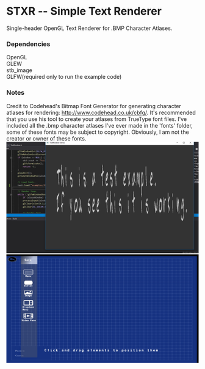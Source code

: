 # STXR -- Simple Text Renderer #  
Single-header OpenGL Text Renderer for .BMP Character Atlases.  

### Dependencies ###  
OpenGL  
GLEW  
stb_image  
GLFW(required only to run the example code)  

### Notes ###  
Credit to Codehead's Bitmap Font Generator for generating character atlases for rendering: http://www.codehead.co.uk/cbfg/.
It's recommended that you use his tool to create your atlases from TrueType font files.
I've included all the .bmp character atlases I've ever made in the 'fonts' folder, some of these fonts may be subject to
 copyright. Obviously, I am not the creator or owner of these fonts.
![Alt text](screenshot_0.jpg?raw=true "STXR Example")
![Alt text](	5F291570-9369-4848-99DE-41D4248F2ECF.png?raw=true)

